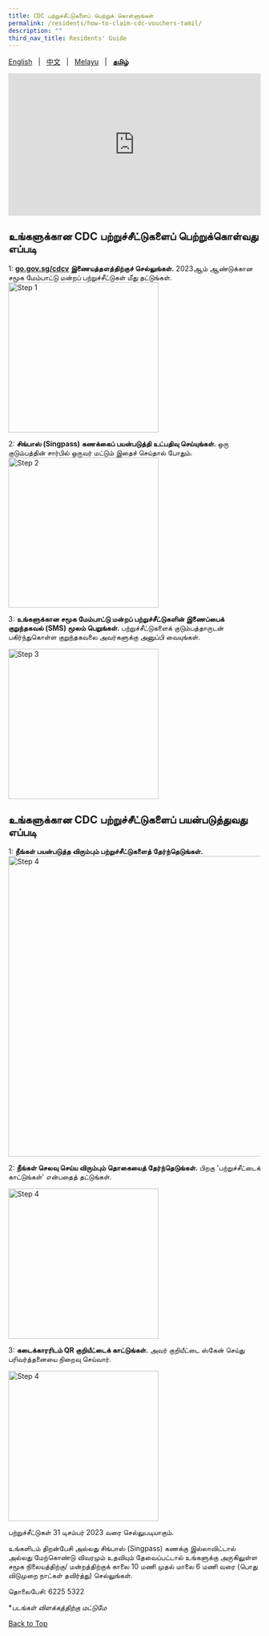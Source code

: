 ```yaml
---
title: CDC பற்றுச்சீட்டுகளைப் பெற்றுக் கொள்ளுங்கள்
permalink: /residents/how-to-claim-cdc-vouchers-tamil/
description: ""
third_nav_title: Residents' Guide
---
```

<span id="cdcv_page_top"></span>

[English](how-to-claim-cdc-vouchers) &nbsp;&nbsp;&#124;&nbsp;&nbsp; [中文](how-to-claim-cdc-vouchers-chinese)  &nbsp;&nbsp;&#124;&nbsp;&nbsp; [Melayu](how-to-claim-cdc-vouchers-malay) &nbsp;&nbsp;&#124;&nbsp;&nbsp; **[தமிழ்](how-to-claim-cdc-vouchers-tamil)**

<style>
	h1 {
	white-space:normal !important;
	hyphens: auto !important;
	overflow-x: auto !important;
	overflow-y: hidden !important;
}
	
a.bp-button {
	height: 6em !important;
	white-space:pre-line !important;
}
	
 .youtubecontainer {
    position: relative;
    width: 100%;
    height: 0;
    padding-bottom: 56.25%;
}
.youtubevideo {
    position: absolute;
    top: 0;
    left: 0;
    width: 100%;
    height: 100%;
}
</style>

<div class="youtubecontainer">
<iframe class="youtubevideo" src="https://www.youtube.com/embed/YMp3rmAWGcw" title="YouTube video player" frameborder="0" allow="accelerometer; autoplay; clipboard-write; encrypted-media; gyroscope; picture-in-picture" allowfullscreen></iframe>
</div>

## உங்களுக்கான CDC பற்றுச்சீட்டுகளைப் பெற்றுக்கொள்வது எப்படி


1: <strong>[go.gov.sg/cdcv](https://go.gov.sg/cdcv) இணையத்தளத்திற்குச் செல்லுங்கள்.</strong>
2023ஆம் ஆண்டுக்கான சமூக மேம்பாட்டு மன்றப் பற்றுச்சீட்டுகள் மீது தட்டுங்கள்.
<img src="/images/residents/campaign%20listing%20(Mobile%20Mock)%20(Tamil).png" alt="Step 1" style="width:300px !important;" />

2: <strong>சிங்பாஸ் (Singpass) கணக்கைப் பயன்படுத்தி உட்பதிவு செய்யுங்கள். </strong> ஒரு குடும்பத்தின் சார்பில் ஒருவர் மட்டும் இதைச் செய்தால் போதும்.  
<img src="/images/residents/Campaign%20sign%20up%20(Mobile%20Mock)%20(Tamil).png" alt="Step 2" style="width:300px !important;" />


3: **உங்களுக்கான சமூக மேம்பாட்டு மன்றப் பற்றுச்சீட்டுகளின் இணைப்பைக் குறுந்தகவல் (SMS) மூலம் பெறுங்கள்.** பற்றுச்சீட்டுகளைக் குடும்பத்தாருடன் பகிர்ந்துகொள்ள குறுந்தகவலை அவர்களுக்கு அனுப்பி வையுங்கள். 

<img src="/images/residents/Voucher%20SMS%20(Mobile%20Mock)%20(Tamil).png" alt="Step 3" style="width:300px !important;" />

## உங்களுக்கான CDC பற்றுச்சீட்டுகளைப் பயன்படுத்துவது எப்படி

1: **நீங்கள் பயன்படுத்த விரும்பும் பற்றுச்சீட்டுகளைத் தேர்ந்தெடுங்கள்.**<img src="/images/residents/select%20vouchers%20page%20tamil.png" alt="Step 4" style="width:600px !important;" />


2: **நீங்கள் செலவு செய்ய விரும்பும் தொகையைத் தேர்ந்தெடுங்கள்.** பிறகு 'பற்றுச்சீட்டைக் காட்டுங்கள்' என்பதைத் தட்டுங்கள். 

<img src="/images/residents/select%20vouchers%20tamil.png" alt="Step 4" style="width:300px !important;" />

3: **கடைக்காரரிடம் QR குறியீட்டைக் காட்டுங்கள்.** அவர் குறியீட்டை ஸ்கேன் செய்து பரிவர்த்தனையை நிறைவு செய்வார்.

<img src="/images/residents/qr%20page%20tamil.png" alt="Step 4" style="width:300px !important;" />


பற்றுச்சீட்டுகள் 31 டிசம்பர் 2023 வரை செல்லுபடியாகும்.

உங்களிடம் திறன்பேசி அல்லது சிங்பாஸ் (Singpass) கணக்கு இல்லாவிட்டால் அல்லது மேற்கொண்டு விவரமும் உதவியும் தேவைப்பட்டால் உங்களுக்கு அருகிலுள்ள சமூக நிலையத்திற்கு/ மன்றத்திற்குக் காலை 10 மணி முதல் மாலை 6 மணி வரை (பொது விடுமுறை நாட்கள் தவிர்த்து) செல்லுங்கள்.

தொலைபேசி: 6225 5322

&#42;<i>படங்கள் விளக்கத்திற்கு மட்டுமே</i>

[Back to Top](#cdcv_page_top)